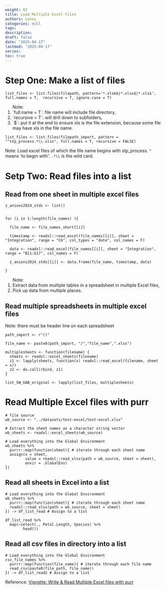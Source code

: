 ```yaml
---
weight: 02
title: Load Multiple Excel Files
authors: Lenny
categories: null
tags: 
description: 
draft: false
date: "2025-04-17"
lastmod: "2025-04-17"
series:
toc: true
---
```



<!--more-->

# Step One: Make a list of files

```
list_files <- list.files(filepath, pattern='*.xlsm$|*.xlsx$|*.xls$', full.names = T,  recursive = T, ignore.case = T)
```

<ol>Note:
<li>`full.name = T`: file name will include file directory,</li>
<li>`recursive = T`: will drill down to subfolders,</li>
<li>`$`: put it at the end to ensure xls is the file extension, because some file may have xls in the file name.</li>
</ol>


```
list_files <- list.files(filepath_import, pattern = "^stp_process.*\\.xlsx", full.names = T, recursive = FALSE)
```

Note: Load excel files of which the file name begins with stp_process. `^` means 'to begin with'. `.*\\` is the wild card.


# Setp Two: Read files into a list

## Read from one sheet in multiple excel files
```
z_anions2024_stds <- list()


for (i in 1:length(file_names) ){

  file_name <- file_names_short[[i]]

  timestamp <- readxl::read_excel(file_names[[i]], sheet = "Integration", range = "C6", col_types = "date", col_names = F)

  data <- readxl::read_excel(file_names[[i]], sheet = "Integration", range = "B11:G17", col_names = F)

  z_anions2024_stds[[i]] <- data.frame(file_name, timestamp, data)

}

```

<ol>Note:
<li>Extract data from multiple tables in a spreadsheet in multiple Excel files,</li>
<li>Pick up data from multiple places.</li>
</ol>


## Read multiple spreadsheets in multiple excel files

Note: there must be header line on each spreadsheet

```
path_import <- r"()"
 
file_name <- paste0(path_import, "/","file_name",".xlsx")

multiplesheets <- function(filename) {
  sheets <- readxl::excel_sheets(filename)
  z1 <- lapply(sheets, function(x) readxl::read_excel(filename, sheet = x))
  z2 <- do.call(rbind, z1)
}

list_SW_GAB_original <- lapply(list_files, multiplesheets)
``` 



# Read Multiple Excel files with purr

```
# file source
wb_source <- "../datasets/test-excel/test-excel.xlsx"
```

```
# Extract the sheet names as a character string vector
wb_sheets <- readxl::excel_sheets(wb_source)
```

```
# Load everything into the Global Environment
wb_sheets %>%
  purrr::map(function(sheet){ # iterate through each sheet name
  assign(x = sheet,
         value = readxl::read_xlsx(path = wb_source, sheet = sheet),
         envir = .GlobalEnv)
})
```

## Read all sheets in Excel into a list

```
# Load everything into the Global Environment
wb_sheets %>%
  purrr::map(function(sheet){ # iterate through each sheet name
  readxl::read_xlsx(path = wb_source, sheet = sheet)
}) -> df_list_read # Assign to a list
```


```
df_list_read %>%
  map(~select(., Petal.Length, Species) %>%
        head())
```

## Read all csv files in directory into a list

```
# Load everything into the Global Environment
csv_file_names %>%
  purrr::map(function(file_name){ # iterate through each file name
  read_csv(paste0(file_path, file_name))
}) -> df_list_read2 # Assign to a list
```

Reference: <a href = "https://martinctc.github.io/blog/vignette-write-and-read-multiple-excel-files-with-purrr/" target="_blank" rel="noopener noreferrer">Vignette: Write & Read Multiple Excel files with purr</a>


